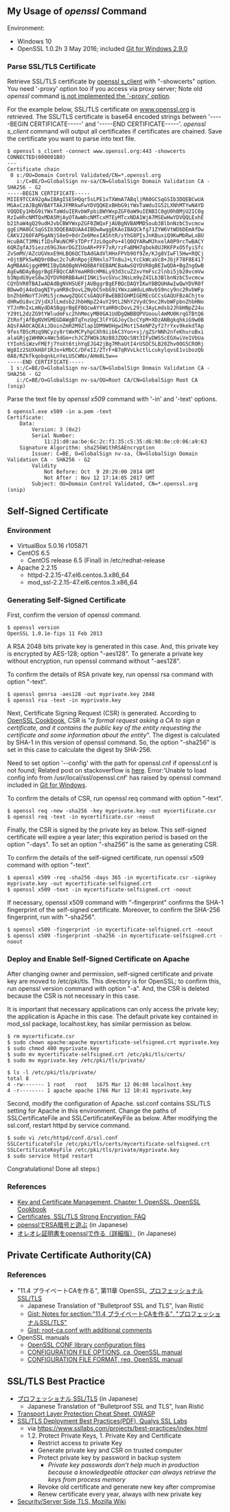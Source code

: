 ## My Usage of *openssl* Command
Environment:
- Windows 10
- OpenSSL 1.0.2h  3 May 2016; included [Git for Windows 2.9.0](https://git-scm.com/download/win)

### Parse SSL/TLS Certificate
Retrieve SSL/TLS certificate by [openssl s_client](https://www.openssl.org/docs/manmaster/apps/s_client.html) with "-showcerts" option. You need '-proxy' option too if you access via proxy server; Note old *openssl* command [is not implemented the '-proxy' option](http://stackoverflow.com/questions/3220419/openssl-s-client-using-a-proxy).

For the example below, SSL/TLS certificate on www.openssl.org is retrieved. The SSL/TLS certificate is base64 encoded strings between '-----BEGIN CERTIFICATE-----' and '-----END CERTIFICATE-----'. *openssl s_client* command will output all certificates if certificates are chained. Save the certificate you want to parse into text file.
```
$ openssl s_client -connect www.openssl.org:443 -showcerts
CONNECTED(000001B0)
---
Certificate chain
 0 s:/OU=Domain Control Validated/CN=*.openssl.org
   i:/C=BE/O=GlobalSign nv-sa/CN=GlobalSign Domain Validation CA - SHA256 - G2
-----BEGIN CERTIFICATE-----
MIIE9TCCA92gAwIBAgISESHQqr5sLPE1xTXWmA7ABqljMA0GCSqGSIb3DQEBCwUA
MGAxCzAJBgNVBAYTAkJFMRkwFwYDVQQKExBHbG9iYWxTaWduIG52LXNhMTYwNAYD
VQQDEy1HbG9iYWxTaWduIERvbWFpbiBWYWxpZGF0aW9uIENBIC0gU0hBMjU2IC0g
RzIwHhcNMTQxMDA5MjAyOTAwWhcNMTcxMTEyMTcxNDA1WjA7MSEwHwYDVQQLExhE
b21haW4gQ29udHJvbCBWYWxpZGF0ZWQxFjAUBgNVBAMMDSoub3BlbnNzbC5vcmcw
ggEiMA0GCSqGSIb3DQEBAQUAA4IBDwAwggEKAoIBAQCkfg71ZYW6VtWDbDEmAfDw
CAKVJ260FAP6gANjS8eO+0drZe6MexIA5htR/sYhG8PIsJnKBuxiQ9KwMbRwLxBU
HcuBACT3MNif1DsFWuNCMFsTDPrfJzLOgoPo+4lQ0QYARwMJhxelA0P9rcTwBACY
6QRZgfAJ5iezz69GJkmrDGZIUoAR+PFF7xR/rzFaBMH7gbok0UJRKFPxO5fyiSfc
ZvSmMV/AZcUGVmxE9HLBQ6QCTbAdGAdVlHHxFPVb9Of9Ze/KJg8VIwFl5Hw+RQCj
+OjtBPkSwNQ9r0Bwc2c7uRnRpojERHxlo7Tn8uJ+LYcCkWcaVc8+JbjF78F8E417
AgMBAAGjggHMMIIByDAOBgNVHQ8BAf8EBAMCBaAwSQYDVR0gBEIwQDA+BgZngQwB
AgEwNDAyBggrBgEFBQcCARYmaHR0cHM6Ly93d3cuZ2xvYmFsc2lnbi5jb20vcmVw
b3NpdG9yeS8wJQYDVR0RBB4wHIINKi5vcGVuc3NsLm9yZ4ILb3BlbnNzbC5vcmcw
CQYDVR0TBAIwADAdBgNVHSUEFjAUBggrBgEFBQcDAQYIKwYBBQUHAwIwQwYDVR0f
BDwwOjA4oDagNIYyaHR0cDovL2NybC5nbG9iYWxzaWduLmNvbS9ncy9nc2RvbWFp
bnZhbHNoYTJnMi5jcmwwgZQGCCsGAQUFBwEBBIGHMIGEMEcGCCsGAQUFBzAChjto
dHRwOi8vc2VjdXJlLmdsb2JhbHNpZ24uY29tL2NhY2VydC9nc2RvbWFpbnZhbHNo
YTJnMnIxLmNydDA5BggrBgEFBQcwAYYtaHR0cDovL29jc3AyLmdsb2JhbHNpZ24u
Y29tL2dzZG9tYWludmFsc2hhMmcyMB0GA1UdDgQWBBQPVUooul4mMU0KrqGTBtQ6
ZtRofjAfBgNVHSMEGDAWgBTqTnzUgC3lFYGGJoyCbcCYpM+XDzANBgkqhkiG9w0B
AQsFAAOCAQEAiJDoinZmR2M9Zlap1DM9WOHgwIMot154eNPZyf27rYxv9kekdTAp
9fesfBScMzq9NCyzy8rtWxMCPyhpCXh9iibkC3Yon+sj/gZSrNNh2nfeKhuroBxi
alaGRjg1WHNKx4Wc5dGm+chJCZFWOk1NzB8JZQQcSNt3IFyDWSScEGXwiVe1VbUa
tYIohSiWzvFMEfj7YoXt6tihYqEJG42jBg7MhaUtI4rUSDC5LB20Zhv0OG5CRORj
Wg8Iz2SUXkH8F1RJo+kMbCC/DFeII/ZTrF+B7qRVvLkctlLcukylqvsE1vibozQb
0A8/RZkfkqobqnkLnYeLUSCWNx/AHm8L5w==
-----END CERTIFICATE-----
 1 s:/C=BE/O=GlobalSign nv-sa/CN=GlobalSign Domain Validation CA - SHA256 - G2
   i:/C=BE/O=GlobalSign nv-sa/OU=Root CA/CN=GlobalSign Root CA
(snip)
```

Parse the text file by *openssl x509* command with '-in' and '-text' options.
```
$ openssl.exe x509 -in a.pem -text
Certificate:
    Data:
        Version: 3 (0x2)
        Serial Number:
            11:21:d0:aa:be:6c:2c:f1:35:c5:35:d6:98:0e:c0:06:a9:63
    Signature Algorithm: sha256WithRSAEncryption
        Issuer: C=BE, O=GlobalSign nv-sa, CN=GlobalSign Domain Validation CA - SHA256 - G2
        Validity
            Not Before: Oct  9 20:29:00 2014 GMT
            Not After : Nov 12 17:14:05 2017 GMT
        Subject: OU=Domain Control Validated, CN=*.openssl.org
(snip)
```

## Self-Signed Certificate
### Environment
- VirtualBox 5.0.16 r105871
- CentOS 6.5
  - CentOS release 6.5 (Final) in /etc/redhat-release
- Apache 2.2.15
  - httpd-2.2.15-47.el6.centos.3.x86_64
  - mod_ssl-2.2.15-47.el6.centos.3.x86_64

### Generating Self-Signed Certificate
First, confirm the version of openssl command.
```
$ openssl version
OpenSSL 1.0.1e-fips 11 Feb 2013
```
A RSA 2048 bits private key is generated in this case. And, this private key
is encrypted by AES-128; option "-aes128". To generate a private
key without encryption, run openssl command without "-aes128".

To confirm the details of RSA private key, run openssl rsa command with option "-text".
```
$ openssl genrsa -aes128 -out myprivate.key 2048
$ openssl rsa -text -in myprivate.key
```

Next, Certificate Signing Request (CSR) is generated.
According to [OpenSSL Cookbook](https://www.feistyduck.com/library/openssl-cookbook/online/ch-openssl.html#openssl-creating-csrs),
CSR is "*a formal request asking a CA to sign a certificate, and it contains the public key of the entity requesting the certificate and some information about the entity*".
The digest is calculated by SHA-1 in this version of openssl command.
So, the option "-sha256" is set in this case to calculate the digest by SHA-256.

Need to set option '--config' with the path for openssl.cnf if openssl.cnf is not found; Related post on stackoverflow is [here](http://stackoverflow.com/questions/7360602/openssl-and-error-in-reading-openssl-conf-file). Error:'Unable to load config info from /usr/local/ssl/openssl.cnf' has raised by openssl command included in [Git for Windows](https://git-scm.com/download/win).

To confirm the details of CSR, run openssl req command with option "-text".
```
$ openssl req -new -sha256 -key myprivate.key -out mycertificate.csr
$ openssl req -text -in mycertificate.csr -noout
```

Finally, the CSR is signed by the private key as below. This self-signed certificate
will expire a year later; this expiration period is based on the option "-days".
To set an option "-sha256" is the same as generating CSR.

To confirm the details of the self-signed certificate, run openssl x509 command with option "-text".
```
$ openssl x509 -req -sha256 -days 365 -in mycertificate.csr -signkey myprivate.key -out mycertificate-selfsigned.crt
$ openssl x509 -text -in mycertificate-selfsigned.crt -noout
```

If necessary, openssl x509 command with "-fingerprint" confirms
the SHA-1 fingerprint of the self-signed certificate. Moreover, to confirm
the SHA-256 fingerprint, run with "-sha256".
```
$ openssl x509 -fingerprint -in mycertificate-selfsigned.crt -noout
$ openssl x509 -fingerprint -sha256 -in mycertificate-selfsigned.crt -noout
```

### Deploy and Enable Self-Signed Certificate on Apache
After changing owner and permission, self-signed certificate and private key
are moved to /etc/pki/tls. This directory is for OpenSSL; to confirm
this, run openssl version command with option "-a". And, the CSR is deleted
because the CSR is not necessary in this case.

It is important that necessary applications can only access the private key;
the application is Apache in this case. The default private key
contained in mod_ssl package, localhost.key, has similar permission as below.
```
$ rm mycertificate.csr
$ sudo chown apache:apache mycertificate-selfsigned.crt myprivate.key
$ sudo chmod 400 myprivate.key
$ sudo mv mycertificate-selfsigned.crt /etc/pki/tls/certs/
$ sudo mv myprivate.key /etc/pki/tls/private/
```
```
$ ls -l /etc/pki/tls/private/
total 8
4 -rw------- 1 root   root   1675 Mar 12 06:00 localhost.key
4 -r-------- 1 apache apache 1766 Mar 12 10:41 myprivate.key
```

Second, modify the configuration of Apache.
ssl.conf contains SSL/TLS setting for Apache in this environment.
Change the paths of SSLCertificateFile and SSLCertificateKeyFile as below.
After modifying the ssl.conf, restart httpd by service command.
```
$ sudo vi /etc/httpd/conf.d/ssl.conf
SSLCertificateFile /etc/pki/tls/certs/mycertificate-selfsigned.crt
SSLCertificateKeyFile /etc/pki/tls/private/myprivate.key
$ sudo service httpd restart
```

Congratulations! Done all steps:)

### References
- [Key and Certificate Management, Chapter 1. OpenSSL, OpenSSL Cookbook](https://www.feistyduck.com/library/openssl-cookbook/online/ch-openssl.html#openssl-key-and-certificate-management)
- [Certificates, SSL/TLS Strong Encryption: FAQ](https://httpd.apache.org/docs/2.4/ssl/ssl_faq.html#aboutcerts)
- [opensslでRSA暗号と遊ぶ](http://d.hatena.ne.jp/ozuma/20130510/1368114329) (in Japanese)
- [オレオレ証明書をopensslで作る（詳細版）](http://d.hatena.ne.jp/ozuma/20130511/1368284304) (in Japanese)

## Private Certificate Authority(CA)

### References
- "11.4 プライベートCAを作る", 第11章 OpenSSL, [プロフェッショナルSSL/TLS](https://www.lambdanote.com/products/tls)
  * Japanese Translation of "Bulletproof SSL and TLS", Ivan Ristić
  * [Gist: Notes for section:"11.4 プライベートCAを作る", "プロフェッショナルSSL/TLS"](https://gist.github.com/kaito834/a24b00112c4adf842ed29f2eb2f7ada9)
  * [Gist: root-ca.conf with additional comments](https://gist.github.com/kaito834/e1bf8b472212201335803ec480b5a788)
- OpenSSL manuals
  * [OpenSSL CONF library configuration files](https://www.openssl.org/docs/manmaster/man5/config.html)
  * [CONFIGURATION FILE OPTIONS, ca, OpenSSL manual](https://www.openssl.org/docs/manmaster/man1/ca.html#CONFIGURATION-FILE-OPTIONS)
  * [CONFIGURATION FILE FORMAT, req, OpenSSL manual](https://www.openssl.org/docs/manmaster/man1/req.html#CONFIGURATION-FILE-FORMAT)

## SSL/TLS Best Practice
- [プロフェッショナル SSL/TLS](https://www.lambdanote.com/products/tls) (in Japanese)
  - Japanese Translation of "Bulletproof SSL and TLS", Ivan Ristić
- [Transport Layer Protection Cheat Sheet, OWASP](https://www.owasp.org/index.php/Transport_Layer_Protection_Cheat_Sheet)
- [SSL/TLS Deployment Best Practices(PDF), Qualys SSL Labs](https://www.ssllabs.com/downloads/SSL_TLS_Deployment_Best_Practices.pdf)
  - via https://www.ssllabs.com/projects/best-practices/index.html
  - 1.2. Protect Private Keys, 1. Private Key and Certificate
    - Restrict access to private Key
    - Generate private key and CSR on trusted computer
    - Protect private key by password in backup system
      - *Private key passwords don’t help much in production because a knowledgeable attacker can always retrieve the keys from process memory*
    - Revoke old certificate and generate new key after compromise
    - Renew certificate every year, always with new private key
- [Security/Server Side TLS, Mozilla Wiki](https://wiki.mozilla.org/Security/Server_Side_TLS)
